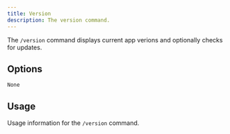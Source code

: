 ```yaml
---
title: Version
description: The version command.
---
```


The `/version` command displays current app verions and optionally checks for updates.

## Options

`None`

## Usage

Usage information for the `/version` command.
